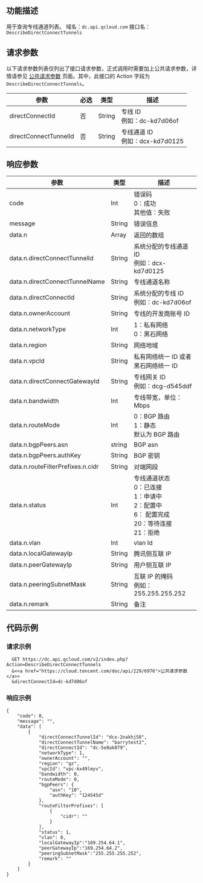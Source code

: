 ## 功能描述
用于查询专线通道列表。
域名：`dc.api.qcloud.com`
接口名：`DescribeDirectConnectTunnels`

## 请求参数
以下请求参数列表仅列出了接口请求参数，正式调用时需要加上公共请求参数，详情请参见 [公共请求参数](https://cloud.tencent.com/doc/api/229/6976) 页面。其中，此接口的 Action 字段为 `DescribeDirectConnectTunnels`。

| 参数 | 必选  | 类型 | 描述 |
|---------|---------|---------|---------|
| directConnectId | 否 | String | 专线 ID</br>例如：dc-kd7d06of | 
| directConnectTunnelId | 否 | String | 专线通道 ID</br>例如：dcx-kd7d0125 | 

## 响应参数

| 参数 | 类型 | 描述|
|---------|---------|---------|
| code| Int | 错误码</br>0：成功</br>其他值：失败 |
| message |  String | 错误信息 |
| data.n | Array  | 返回的数组 |
| data.n.directConnectTunnelId | String | 系统分配的专线通道 ID</br>例如：dcx-kd7d0125 |
| data.n.directConnectTunnelName | String | 专线通道名称 |
| data.n.directConnectId | String | 系统分配的专线 ID</br>例如：dc-kd7d06of |
| data.n.ownerAccount | String | 专线的开发商账号 ID |
| data.n.networkType | Int | 1：私有网络</br>0：黑石网络 |
| data.n.region | String | 网络地域 |
| data.n.vpcId | String | 私有网络统一 ID 或者黑石网络统一 ID |
| data.n.directConnectGatewayId | String |专线网关 ID</br>例如：dcg-d545ddf |
| data.n.bandwidth | Int | 专线带宽，单位：Mbps|
| data.n.routeMode | Int | 0：BGP 路由</br>1：静态</br>默认为 BGP 路由 |
| data.n.bgpPeers.asn | string | BGP asn |
| data.n.bgpPeers.authKey | String | BGP 密钥 |
| data.n.routeFilterPrefixes.n.cidr | String | 对端网段 |
| data.n.status | Int | 专线通道状态</br>0：已连接</br>1：申请中</br>2：配置中</br>6： 配置完成</br>20：等待连接</br>21：拒绝 |
| data.n.vlan | Int | vlan Id |
| data.n.localGatewayIp | String | 腾讯侧互联 IP |
| data.n.peerGatewayIp | String | 用户侧互联 IP |
| data.n.peeringSubnetMask | String | 互联 IP 的掩码</br>例如：255.255.255.252 |
| data.n.remark | String | 备注 |

## 代码示例
 
### 请求示例
```
  GET https://dc.api.qcloud.com/v2/index.php?Action=DescribeDirectConnectTunnels
  &<<a href="https://cloud.tencent.com/doc/api/229/6976">公共请求参数</a>>
  &directConnectId=dc-kd7d06of

```

### 响应示例
```
{
    "code": 0,
    "message": "",
    "data": [
        {
            "directConnectTunnelId": "dcx-2nakhj58",
            "directConnectTunnelName": "barrytest2",
            "directConnectId": "dc-5e8ak079",
            "networkType": 1,
            "ownerAccount": "",
            "region": "gz",
            "vpcId": "vpc-kx49lmyv",
            "bandwidth": 0,
            "routeMode": 0,
            "bgpPeers": {
                "asn": "10",
                "authKey": "124545d"
            },
            "routeFilterPrefixes": [
                {
                    "cidr": ""
                }
            ],
            "status": 1,
            "vlan": 0,
            "localGatewayIp":"169.254.64.1",
            "peerGatewayIp":"169.254.64.2",
            "peeringSubnetMask":"255.255.255.252",
            "remark": ""
        }
    ]
}
```

